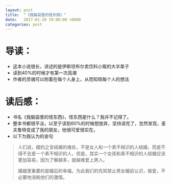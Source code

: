 ```yaml
---
layout: post
title:  "《我脑袋里的怪东西》"
date:   2017-01-20 19:00:00 +0800
categories: post
---
```

# 导读：
* 这本小说很长，讲述的是伊斯坦布尔卖饮料小贩的大半辈子
* 读到40%的时候才有第一次高潮
* 作者的灵魂可以附着在每个人身上，从而知晓每个人的想法

# 读后感：
* 书名《我脑袋里的怪东西》，怪东西是什么？我并不记得了。
* 整本书都很平淡，以至于读到60%的时候想放弃，坚持读完了，忽然发现，麦夫鲁特变成了我的朋友，他很可爱很实在。
* 以下为我认为的金句
> 人们说，媒妁之言结婚的难处，不是女人和一个素不相识的人结婚，而是不得不去爱一个素不相识的人，但是，其实一个女孩和素不相识的人结婚应该更加容易，因为了解越多，就越难爱上男人。
> 
> 婚姻里重要的是婚后的幸福，为此我们的先知禁止男女婚前认识，做爱，不必要地消耗他们的激情。